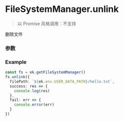 # FileSystemManager.unlink

> 以 Promise 风格调用：不支持

删除文件

### 参数

<Props :data="props" options />

### Example

```ts
const fs = ek.getFileSystemManager()
fs.unlink({
  filePath: `${ek.env.USER_DATA_PATH}/hello.txt`,
  success: res => {
    console.log(res)
  },
  fail: err => {
    console.error(err)
  }
})
```

<script setup>
const props = [
    {
        name: "filePath", 
        type: "string",
        default: "",
        required: true, 
        desc: "要删除的文件路径 (本地路径)"
    }
]
</script>
